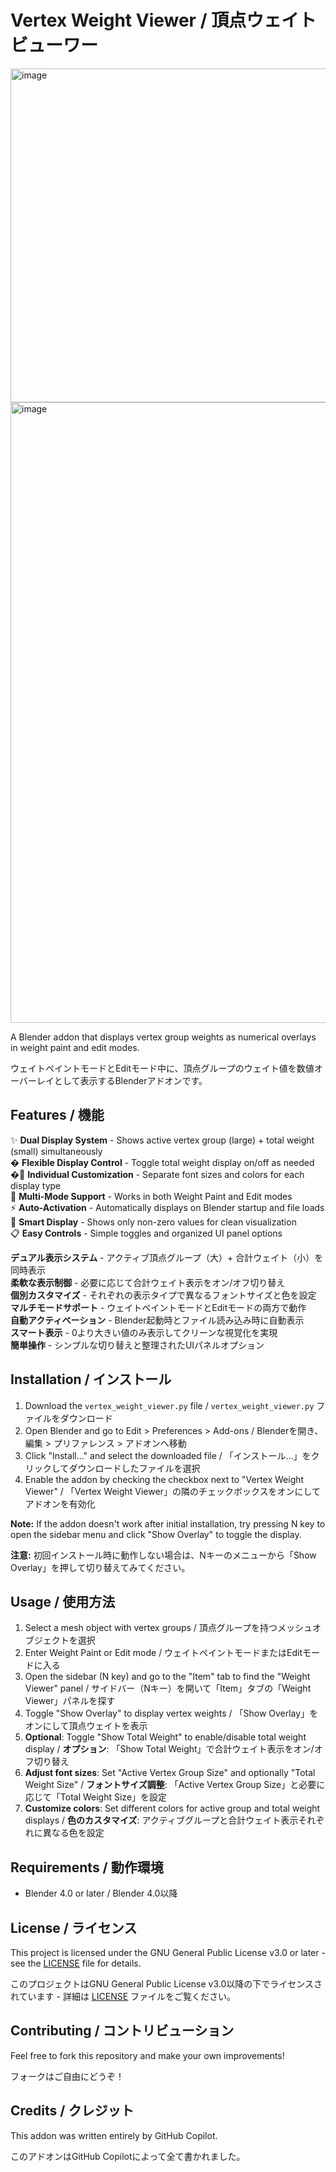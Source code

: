 # Vertex Weight Viewer / 頂点ウェイトビューワー

<img width="795" height="534" alt="image" src="https://github.com/user-attachments/assets/444f6da4-e39b-4b65-bf08-f11a1e847073" />
<img width="1481" height="993" alt="image" src="https://github.com/user-attachments/assets/4cc3563d-85de-45d6-9a4d-c4bbc552b0cd" />

A Blender addon that displays vertex group weights as numerical overlays in weight paint and edit modes.

ウェイトペイントモードとEditモード中に、頂点グループのウェイト値を数値オーバーレイとして表示するBlenderアドオンです。

## Features / 機能

✨ **Dual Display System** - Shows active vertex group (large) + total weight (small) simultaneously  
�️ **Flexible Display Control** - Toggle total weight display on/off as needed  
�🎨 **Individual Customization** - Separate font sizes and colors for each display type  
🔄 **Multi-Mode Support** - Works in both Weight Paint and Edit modes  
⚡ **Auto-Activation** - Automatically displays on Blender startup and file loads  
🎯 **Smart Display** - Shows only non-zero values for clean visualization  
📋 **Easy Controls** - Simple toggles and organized UI panel options

**デュアル表示システム** - アクティブ頂点グループ（大）+ 合計ウェイト（小）を同時表示  
**柔軟な表示制御** - 必要に応じて合計ウェイト表示をオン/オフ切り替え  
**個別カスタマイズ** - それぞれの表示タイプで異なるフォントサイズと色を設定  
**マルチモードサポート** - ウェイトペイントモードとEditモードの両方で動作  
**自動アクティベーション** - Blender起動時とファイル読み込み時に自動表示  
**スマート表示** - 0より大きい値のみ表示してクリーンな視覚化を実現  
**簡単操作** - シンプルな切り替えと整理されたUIパネルオプション

## Installation / インストール

1. Download the `vertex_weight_viewer.py` file / `vertex_weight_viewer.py` ファイルをダウンロード
2. Open Blender and go to Edit > Preferences > Add-ons / Blenderを開き、編集 > プリファレンス > アドオンへ移動
3. Click "Install..." and select the downloaded file / 「インストール...」をクリックしてダウンロードしたファイルを選択
4. Enable the addon by checking the checkbox next to "Vertex Weight Viewer" / 「Vertex Weight Viewer」の隣のチェックボックスをオンにしてアドオンを有効化

**Note:** If the addon doesn't work after initial installation, try pressing N key to open the sidebar menu and click "Show Overlay" to toggle the display.

**注意:** 初回インストール時に動作しない場合は、Nキーのメニューから「Show Overlay」を押して切り替えてみてください。

## Usage / 使用方法

1. Select a mesh object with vertex groups / 頂点グループを持つメッシュオブジェクトを選択
2. Enter Weight Paint or Edit mode / ウェイトペイントモードまたはEditモードに入る
3. Open the sidebar (N key) and go to the "Item" tab to find the "Weight Viewer" panel / サイドバー（Nキー）を開いて「Item」タブの「Weight Viewer」パネルを探す
4. Toggle "Show Overlay" to display vertex weights / 「Show Overlay」をオンにして頂点ウェイトを表示
5. **Optional**: Toggle "Show Total Weight" to enable/disable total weight display / **オプション**: 「Show Total Weight」で合計ウェイト表示をオン/オフ切り替え
6. **Adjust font sizes**: Set "Active Vertex Group Size" and optionally "Total Weight Size" / **フォントサイズ調整**: 「Active Vertex Group Size」と必要に応じて「Total Weight Size」を設定
7. **Customize colors**: Set different colors for active group and total weight displays / **色のカスタマイズ**: アクティブグループと合計ウェイト表示それぞれに異なる色を設定

## Requirements / 動作環境

- Blender 4.0 or later / Blender 4.0以降

## License / ライセンス

This project is licensed under the GNU General Public License v3.0 or later - see the [LICENSE](LICENSE) file for details.

このプロジェクトはGNU General Public License v3.0以降の下でライセンスされています - 詳細は [LICENSE](LICENSE) ファイルをご覧ください。

## Contributing / コントリビューション

Feel free to fork this repository and make your own improvements!

フォークはご自由にどうぞ！

## Credits / クレジット

This addon was written entirely by GitHub Copilot.

このアドオンはGitHub Copilotによって全て書かれました。

